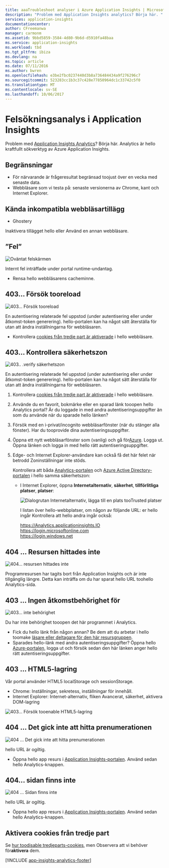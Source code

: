 ```yaml
---
title: aaaTroubleshoot analyser i Azure Application Insights | Microsoft Docs
description: "Problem med Application Insights analytics? Börja här. "
services: application-insights
documentationcenter: 
author: CFreemanwa
manager: carmonm
ms.assetid: 9bbd5859-3584-4d80-9b6d-d5910fa48baa
ms.service: application-insights
ms.workload: tbd
ms.tgt_pltfrm: ibiza
ms.devlang: na
ms.topic: article
ms.date: 07/11/2016
ms.author: bwren
ms.openlocfilehash: e3be2fbc0237440d3b8a736484434a9f276296c7
ms.sourcegitcommit: 523283cc1b3c37c428e77850964dc1c33742c5f0
ms.translationtype: MT
ms.contentlocale: sv-SE
ms.lasthandoff: 10/06/2017
---
```

# <a name="troubleshoot-analytics-in-application-insights"></a>Felsökningsanalys i Application Insights
Problem med [Application Insights Analytics](app-insights-analytics.md)? Börja här. Analytics är hello kraftfullt sökverktyg av Azure Application Insights.

## <a name="limits"></a>Begränsningar
* För närvarande är frågeresultat begränsad toojust över en vecka med senaste data.
* Webbläsare som vi testa på: senaste versionerna av Chrome, kant och Internet Explorer.

## <a name="known-incompatible-browser-extensions"></a>Kända inkompatibla webbläsartillägg
* Ghostery

Inaktivera tillägget hello eller Använd en annan webbläsare.

## <a name="e-a"></a>”Fel”
![Oväntat felskärmen](./media/app-insights-analytics-troubleshooting/010.png)

Internt fel inträffade under portal runtime-undantag.

* Rensa hello webbläsarens cacheminne. 

## <a name="e-b"></a>403... Försök tooreload
![403... Försök tooreload](./media/app-insights-analytics-troubleshooting/020.png)

En autentisering relaterade fel uppstod (under autentisering eller under åtkomst-token generering). hello-portalen kan ha något sätt återställa för utan att ändra inställningarna för webbläsaren.

* Kontrollera [cookies från tredje part är aktiverade](#cookies) i hello webbläsare. 

## <a name="authentication"></a>403... Kontrollera säkerhetszon
![403.. .verify säkerhetszon](./media/app-insights-analytics-troubleshooting/030.png)

En autentisering relaterade fel uppstod (under autentisering eller under åtkomst-token generering). hello-portalen kan ha något sätt återställa för utan att ändra inställningarna för webbläsaren.

1. Kontrollera [cookies från tredje part är aktiverade](#cookies) i hello webbläsare. 
2. Använde du en favorit, bokmärke eller en sparad länk tooopen hello Analytics portal? Är du loggade in med andra autentiseringsuppgifter än som du använde när du sparade hello länken?
3. Försök med en i-privat/incognito webbläsarfönster (när du stänger alla fönster). Har du tooprovide dina autentiseringsuppgifter. 
4. Öppna ett nytt webbläsarfönster som (vanlig) och gå för[Azure](https://portal.azure.com). Logga ut. Öppna länken och logga in med hello rätt autentiseringsuppgifter.
5. Edge- och Internet Explorer-användare kan också få det här felet när betrodd Zoninställningar inte stöds.
   
    Kontrollera att båda [Analytics-portalen](https://analytics.applicationinsights.io) och [Azure Active Directory-portalen](https://portal.azure.com) i hello samma säkerhetszon:
   
   * I Internet Explorer, öppna **Internetalternativ**, **säkerhet**, **tillförlitliga platser**, **platser**:
     
     ![Dialogrutan Internetalternativ, lägga till en plats tooTrusted platser](./media/app-insights-analytics-troubleshooting/033.png)
     
     I listan över hello-webbplatser, om någon av följande URL: er hello ingår Kontrollera att hello andra ingår också:
     
     https://Analytics.applicationinsights.IO<br/>
     https://login.microsoftonline.com<br/>
     https://login.windows.net

## <a name="e-d"></a>404 ... Resursen hittades inte
![404... resursen hittades inte](./media/app-insights-analytics-troubleshooting/040.png)

Programresursen har tagits bort från Application Insights och är inte tillgänglig längre. Detta kan inträffa om du har sparat hello URL toohello Analytics-sida.

## <a name="e-e"></a>403 ... Ingen åtkomstbehörighet för
![403... inte behörighet](./media/app-insights-analytics-troubleshooting/050.png)

Du har inte behörighet tooopen det här programmet i Analytics.

* Fick du hello länk från någon annan? Be dem att du arbetar i hello toomake [läsare eller deltagare för den här resursgruppen](app-insights-resources-roles-access-control.md).
* Sparades hello-länk med andra autentiseringsuppgifter? Öppna hello [Azure-portalen](https://portal.azure.com), logga ut och försök sedan den här länken anger hello rätt autentiseringsuppgifter.

## <a name="html-storage"></a>403 ... HTML5-lagring
Vår portal använder HTML5 localStorage och sessionStorage.

* Chrome: Inställningar, sekretess, inställningar för innehåll.
* Internet Explorer: Internet-alternativ, fliken Avancerat, säkerhet, aktivera DOM-lagring

![403... Försök tooenable HTML5-lagring](./media/app-insights-analytics-troubleshooting/060.png)

## <a name="e-g"></a>404 ... Det gick inte att hitta prenumerationen
![404 ... Det gick inte att hitta prenumerationen](./media/app-insights-analytics-troubleshooting/070.png)

hello URL är ogiltig. 

* Öppna hello app resurs i [Application Insights-portalen](https://portal.azure.com). Använd sedan hello Analytics-knappen.

## <a name="e-h"></a>404... sidan finns inte
![404 ... Sidan finns inte](./media/app-insights-analytics-troubleshooting/080.png)

hello URL är ogiltig.

* Öppna hello app resurs i [Application Insights-portalen](https://portal.azure.com). Använd sedan hello Analytics-knappen.

## <a name="cookies"></a>Aktivera cookies från tredje part
  Se [hur toodisable tredjeparts-cookies](http://www.digitalcitizen.life/how-disable-third-party-cookies-all-major-browsers), men Observera att vi behöver för**aktivera** dem.


[!INCLUDE [app-insights-analytics-footer](../../includes/app-insights-analytics-footer.md)]

